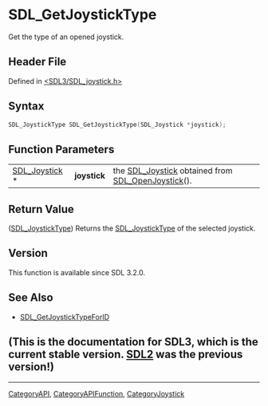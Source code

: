 # SDL_GetJoystickType

Get the type of an opened joystick.

## Header File

Defined in [<SDL3/SDL_joystick.h>](https://github.com/libsdl-org/SDL/blob/main/include/SDL3/SDL_joystick.h)

## Syntax

```c
SDL_JoystickType SDL_GetJoystickType(SDL_Joystick *joystick);
```

## Function Parameters

|                                |              |                                                                                        |
| ------------------------------ | ------------ | -------------------------------------------------------------------------------------- |
| [SDL_Joystick](SDL_Joystick) * | **joystick** | the [SDL_Joystick](SDL_Joystick) obtained from [SDL_OpenJoystick](SDL_OpenJoystick)(). |

## Return Value

([SDL_JoystickType](SDL_JoystickType)) Returns the
[SDL_JoystickType](SDL_JoystickType) of the selected joystick.

## Version

This function is available since SDL 3.2.0.

## See Also

- [SDL_GetJoystickTypeForID](SDL_GetJoystickTypeForID)


## (This is the documentation for SDL3, which is the current stable version. [SDL2](https://wiki.libsdl.org/SDL2/) was the previous version!)



----
[CategoryAPI](CategoryAPI), [CategoryAPIFunction](CategoryAPIFunction), [CategoryJoystick](CategoryJoystick)

